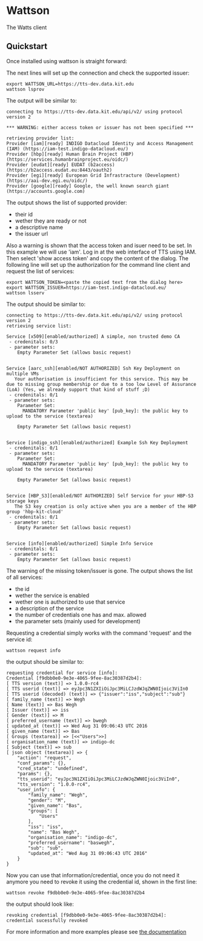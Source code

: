 # Wattson
The Watts client


## Quickstart
Once installed using wattson is straight forward:

The next lines will set up the connection and check the supported issuer:
```
export WATTSON_URL=https://tts-dev.data.kit.edu
wattson lsprov
```
The output will be similar to:
```
connecting to https://tts-dev.data.kit.edu/api/v2/ using protocol version 2

*** WARNING: either access token or issuer has not been specified ***

retrieving provider list:
Provider [iam][ready] INDIGO Datacloud Identity and Access Management (IAM) (https://iam-test.indigo-datacloud.eu/)
Provider [hbp][ready] Human Brain Project (HBP) (https://services.humanbrainproject.eu/oidc/)
Provider [eudat][ready] EUDAT (b2access) (https://b2access.eudat.eu:8443/oauth2)
Provider [egi][ready] European Grid Infrastracture (Development) (https://aai-dev.egi.eu/oidc/)
Provider [google][ready] Google, the well known search giant (https://accounts.google.com)
```
The output shows the list of supported provider:
 - their id
 - wether they are ready or not
 - a descriptive name
 - the issuer url

Also a warning is shown that the access token and isuer need to be set.
In this example we will use 'iam'. Log in at the web interface of TTS using IAM. Then select 'show access token' and copy the content of the dialog.
The following line will set up the authorization for the command line client and request the list of
services:
```
export WATTSON_TOKEN=<paste the copied text from the dialog here>
export WATTSON_ISSUER=https://iam-test.indigo-datacloud.eu/
wattson lsserv
```
The output should be similar to:
```
connecting to https://tts-dev.data.kit.edu/api/v2/ using protocol version 2
retrieving service list:

Service [x509][enabled/authorized] A simple, non trusted demo CA
 - credenitals: 0/3
 - parameter sets:
    Empty Parameter Set (allows basic request)


Service [aarc_ssh][enabled/NOT AUTHORIZED] Ssh Key Deployment on multiple VMs
   Your authorisation is insufficient for this service. This may be due to missing group membership or due to a too low Level of Assurance (LoA) (Yes, we already support that kind of stuff ;D)
 - credenitals: 0/1
 - parameter sets:
    Parameter Set:
      MANDATORY Parameter 'public key' [pub_key]: the public key to upload to the service (textarea)

    Empty Parameter Set (allows basic request)


Service [indigo_ssh][enabled/authorized] Example Ssh Key Deployment
 - credenitals: 0/1
 - parameter sets:
    Parameter Set:
      MANDATORY Parameter 'public key' [pub_key]: the public key to upload to the service (textarea)

    Empty Parameter Set (allows basic request)


Service [HBP_S3][enabled/NOT AUTHORIZED] Self Service for your HBP-S3 storage keys
   The S3 key creation is only active when you are a member of the HBP group 'hbp-kit-cloud'
 - credenitals: 0/1
 - parameter sets:
    Empty Parameter Set (allows basic request)


Service [info][enabled/authorized] Simple Info Service
 - credenitals: 0/1
 - parameter sets:
    Empty Parameter Set (allows basic request)
```
The warning of the missing token/issuer is gone.
The output shows the list of all services:
 - the id
 - wether the service is enabled
 - wether one is authorized to use that service
 - a description of the service
 - the number of credentials one has and max. allowed
 - the parameter sets (mainly used for development)



Requesting a credential simply works with the command 'request' and the service id:
```
wattson request info
```
the output should be similar to:
```
requesting credential for service [info]:
Credential [f9dbb0e0-9e3e-4065-9fee-8ac30387d2b4]:
[ TTS version (text)] => 1.0.0-rc4
[ TTS userid (text)] => eyJpc3N1ZXIiOiJpc3MiLCJzdWJqZWN0Ijoic3ViIn0
[ TTS userid (decoded) (text)] => {"issuer":"iss","subject":"sub"}
[ family_name (text)] => Wegh
[ Name (text)] => Bas Wegh
[ Issuer (text)] => iss
[ Gender (text)] => M
[ preferred_username (text)] => bwegh
[ updated_at (text)] => Wed Aug 31 09:06:43 UTC 2016
[ given_name (text)] => Bas
[ Groups (textarea)] => [<<"Users">>]
[ organisation_name (text)] => indigo-dc
[ Subject (text)] => sub
[ json object (textarea)] => {
    "action": "request",
    "conf_params": {},
    "cred_state": "undefined",
    "params": {},
    "tts_userid": "eyJpc3N1ZXIiOiJpc3MiLCJzdWJqZWN0Ijoic3ViIn0",
    "tts_version": "1.0.0-rc4",
    "user_info": {
        "family_name": "Wegh",
        "gender": "M",
        "given_name": "Bas",
        "groups": [
            "Users"
        ],
        "iss": "iss",
        "name": "Bas Wegh",
        "organisation_name": "indigo-dc",
        "preferred_username": "baswegh",
        "sub": "sub",
        "updated_at": "Wed Aug 31 09:06:43 UTC 2016"
    }
}

```
Now you can use that information/credential, once you do not need it anymore you need to revoke it
using the credential id, shown in the first line:
```
wattson revoke f9dbb0e0-9e3e-4065-9fee-8ac30387d2b4
```
the output should look like:
```
revoking credential [f9dbb0e0-9e3e-4065-9fee-8ac30387d2b4]:
credential sucessfully revoked
```

For more information and more examples please see [the documentation](https://indigo-dc.gitbooks.io/token-translation-service-client-wattson/content/)
